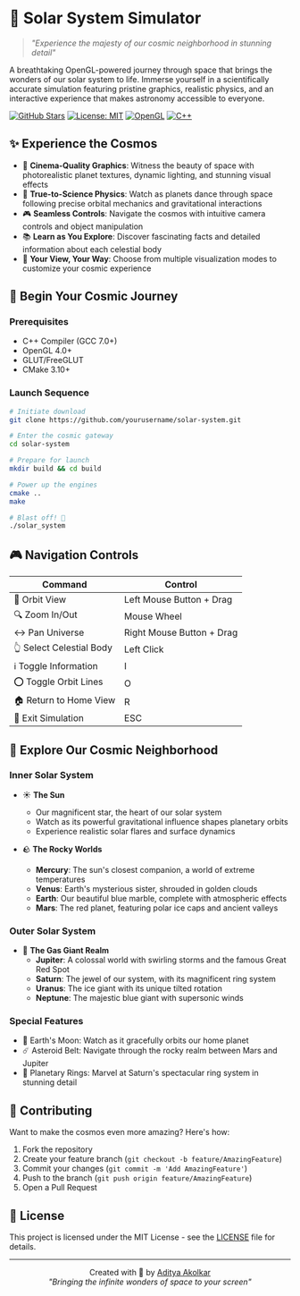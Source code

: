 # 🌌 Solar System Simulator

> *"Experience the majesty of our cosmic neighborhood in stunning detail"*

A breathtaking OpenGL-powered journey through space that brings the wonders of our solar system to life. Immerse yourself in a scientifically accurate simulation featuring pristine graphics, realistic physics, and an interactive experience that makes astronomy accessible to everyone.

[![GitHub Stars](https://img.shields.io/github/stars/schrodingerspet/solar_system_simulation.svg?style=flat&label=Stars&color=brightgreen)](https://github.com/schrodingerspet/solar_system_simulation)
[![License: MIT](https://img.shields.io/badge/License-MIT-yellow.svg)](https://opensource.org/licenses/MIT)
[![OpenGL](https://img.shields.io/badge/OpenGL-%23FFFFFF.svg?style=flat&logo=opengl)](https://www.opengl.org/)
[![C++](https://img.shields.io/badge/C++-%2300599C.svg?style=flat&logo=c%2B%2B&logoColor=white)](https://isocpp.org/)

## ✨ Experience the Cosmos

- 🎥 **Cinema-Quality Graphics**: Witness the beauty of space with photorealistic planet textures, dynamic lighting, and stunning visual effects
- 🔭 **True-to-Science Physics**: Watch as planets dance through space following precise orbital mechanics and gravitational interactions
- 🎮 **Seamless Controls**: Navigate the cosmos with intuitive camera controls and object manipulation
- 📚 **Learn as You Explore**: Discover fascinating facts and detailed information about each celestial body
- 🎨 **Your View, Your Way**: Choose from multiple visualization modes to customize your cosmic experience

## 🚀 Begin Your Cosmic Journey

### Prerequisites

- C++ Compiler (GCC 7.0+)
- OpenGL 4.0+
- GLUT/FreeGLUT
- CMake 3.10+

### Launch Sequence

```bash
# Initiate download
git clone https://github.com/yourusername/solar-system.git

# Enter the cosmic gateway
cd solar-system

# Prepare for launch
mkdir build && cd build

# Power up the engines
cmake ..
make

# Blast off! 🚀
./solar_system
```

## 🎮 Navigation Controls

| Command | Control |
|---------|---------|
| 🔄 Orbit View | Left Mouse Button + Drag |
| 🔍 Zoom In/Out | Mouse Wheel |
| ↔️ Pan Universe | Right Mouse Button + Drag |
| 👆 Select Celestial Body | Left Click |
| ℹ️ Toggle Information | I |
| ⭕ Toggle Orbit Lines | O |
| 🏠 Return to Home View | R |
| 🚪 Exit Simulation | ESC |

## 🌟 Explore Our Cosmic Neighborhood

### Inner Solar System
- ☀️ **The Sun**
  - Our magnificent star, the heart of our solar system
  - Watch as its powerful gravitational influence shapes planetary orbits
  - Experience realistic solar flares and surface dynamics

- 🪨 **The Rocky Worlds**
  - **Mercury**: The sun's closest companion, a world of extreme temperatures
  - **Venus**: Earth's mysterious sister, shrouded in golden clouds
  - **Earth**: Our beautiful blue marble, complete with atmospheric effects
  - **Mars**: The red planet, featuring polar ice caps and ancient valleys

### Outer Solar System
- 🌌 **The Gas Giant Realm**
  - **Jupiter**: A colossal world with swirling storms and the famous Great Red Spot
  - **Saturn**: The jewel of our system, with its magnificent ring system
  - **Uranus**: The ice giant with its unique tilted rotation
  - **Neptune**: The majestic blue giant with supersonic winds

### Special Features
- 🌙 Earth's Moon: Watch as it gracefully orbits our home planet
- ☄️ Asteroid Belt: Navigate through the rocky realm between Mars and Jupiter
- 💫 Planetary Rings: Marvel at Saturn's spectacular ring system in stunning detail

## 🤝 Contributing

Want to make the cosmos even more amazing? Here's how:

1. Fork the repository
2. Create your feature branch (`git checkout -b feature/AmazingFeature`)
3. Commit your changes (`git commit -m 'Add AmazingFeature'`)
4. Push to the branch (`git push origin feature/AmazingFeature`)
5. Open a Pull Request

## 📜 License

This project is licensed under the MIT License - see the [LICENSE](LICENSE.txt
) file for details.

---

<p align="center">
Created with 💫 by <a href="https://github.com/schrodingerspet" target="_blank">Aditya Akolkar</a><br>
<em>"Bringing the infinite wonders of space to your screen"</em>
</p>


